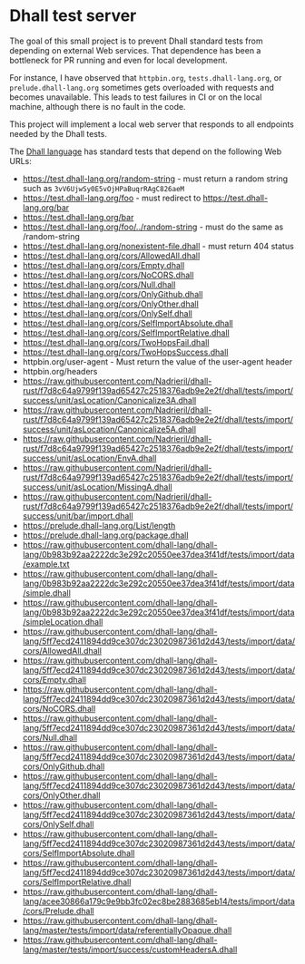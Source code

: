 # Dhall test server

The goal of this small project is to prevent Dhall standard tests from depending on external Web services.
That dependence has been a bottleneck for PR running and even for local development.

For instance, I have observed that `httpbin.org`, `tests.dhall-lang.org`, or `prelude.dhall-lang.org` sometimes gets overloaded with requests and becomes unavailable.
This leads to test failures in CI or on the local machine, although there is no fault in the code.

This project will implement a local web server that responds to all endpoints needed by the Dhall tests.

The [Dhall language](https://dhall-lang.org) has standard tests that depend on the following Web URLs:

- https://test.dhall-lang.org/random-string  - must return a random string such as `3vV6UjwSy0E5vOjHPaBuqrRAgC826aeM`
- https://test.dhall-lang.org/foo  - must redirect to https://test.dhall-lang.org/bar
- https://test.dhall-lang.org/bar
- https://test.dhall-lang.org/foo/../random-string  - must do the same as /random-string
- https://test.dhall-lang.org/nonexistent-file.dhall - must return 404 status
- https://test.dhall-lang.org/cors/AllowedAll.dhall
- https://test.dhall-lang.org/cors/Empty.dhall
- https://test.dhall-lang.org/cors/NoCORS.dhall
- https://test.dhall-lang.org/cors/Null.dhall
- https://test.dhall-lang.org/cors/OnlyGithub.dhall
- https://test.dhall-lang.org/cors/OnlyOther.dhall
- https://test.dhall-lang.org/cors/OnlySelf.dhall
- https://test.dhall-lang.org/cors/SelfImportAbsolute.dhall
- https://test.dhall-lang.org/cors/SelfImportRelative.dhall
- https://test.dhall-lang.org/cors/TwoHopsFail.dhall
- https://test.dhall-lang.org/cors/TwoHopsSuccess.dhall
- httpbin.org/user-agent  - Must return the value of the user-agent header
- httpbin.org/headers
- https://raw.githubusercontent.com/Nadrieril/dhall-rust/f7d8c64a9799f139ad65427c2518376adb9e2e2f/dhall/tests/import/success/unit/asLocation/Canonicalize3A.dhall
- https://raw.githubusercontent.com/Nadrieril/dhall-rust/f7d8c64a9799f139ad65427c2518376adb9e2e2f/dhall/tests/import/success/unit/asLocation/Canonicalize5A.dhall
- https://raw.githubusercontent.com/Nadrieril/dhall-rust/f7d8c64a9799f139ad65427c2518376adb9e2e2f/dhall/tests/import/success/unit/asLocation/EnvA.dhall
- https://raw.githubusercontent.com/Nadrieril/dhall-rust/f7d8c64a9799f139ad65427c2518376adb9e2e2f/dhall/tests/import/success/unit/asLocation/MissingA.dhall
- https://raw.githubusercontent.com/Nadrieril/dhall-rust/f7d8c64a9799f139ad65427c2518376adb9e2e2f/dhall/tests/import/success/unit/bar/import.dhall
- https://prelude.dhall-lang.org/List/length
- https://prelude.dhall-lang.org/package.dhall
- https://raw.githubusercontent.com/dhall-lang/dhall-lang/0b983b92aa2222dc3e292c20550ee37dea3f41df/tests/import/data/example.txt
- https://raw.githubusercontent.com/dhall-lang/dhall-lang/0b983b92aa2222dc3e292c20550ee37dea3f41df/tests/import/data/simple.dhall
- https://raw.githubusercontent.com/dhall-lang/dhall-lang/0b983b92aa2222dc3e292c20550ee37dea3f41df/tests/import/data/simpleLocation.dhall
- https://raw.githubusercontent.com/dhall-lang/dhall-lang/5ff7ecd2411894dd9ce307dc23020987361d2d43/tests/import/data/cors/AllowedAll.dhall
- https://raw.githubusercontent.com/dhall-lang/dhall-lang/5ff7ecd2411894dd9ce307dc23020987361d2d43/tests/import/data/cors/Empty.dhall
- https://raw.githubusercontent.com/dhall-lang/dhall-lang/5ff7ecd2411894dd9ce307dc23020987361d2d43/tests/import/data/cors/NoCORS.dhall
- https://raw.githubusercontent.com/dhall-lang/dhall-lang/5ff7ecd2411894dd9ce307dc23020987361d2d43/tests/import/data/cors/Null.dhall
- https://raw.githubusercontent.com/dhall-lang/dhall-lang/5ff7ecd2411894dd9ce307dc23020987361d2d43/tests/import/data/cors/OnlyGithub.dhall
- https://raw.githubusercontent.com/dhall-lang/dhall-lang/5ff7ecd2411894dd9ce307dc23020987361d2d43/tests/import/data/cors/OnlyOther.dhall
- https://raw.githubusercontent.com/dhall-lang/dhall-lang/5ff7ecd2411894dd9ce307dc23020987361d2d43/tests/import/data/cors/OnlySelf.dhall
- https://raw.githubusercontent.com/dhall-lang/dhall-lang/5ff7ecd2411894dd9ce307dc23020987361d2d43/tests/import/data/cors/SelfImportAbsolute.dhall
- https://raw.githubusercontent.com/dhall-lang/dhall-lang/5ff7ecd2411894dd9ce307dc23020987361d2d43/tests/import/data/cors/SelfImportRelative.dhall
- https://raw.githubusercontent.com/dhall-lang/dhall-lang/acee30866a179c9e9bb3fc02ec8be2883685eb14/tests/import/data/cors/Prelude.dhall
- https://raw.githubusercontent.com/dhall-lang/dhall-lang/master/tests/import/data/referentiallyOpaque.dhall
- https://raw.githubusercontent.com/dhall-lang/dhall-lang/master/tests/import/success/customHeadersA.dhall

